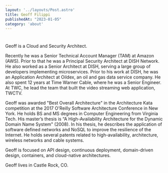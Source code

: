 ```yaml
---
layout: '../layouts/Post.astro'
title: Geoff Filippi
publishedAt: "2023-01-05"
category: 'about'
---
```


#

Geoff is a Cloud and Security Architect.

Recently he was a Senior Technical Account Manager (TAM) at Amazon (AWS). Prior to that he was a Principal Security Architect at DISH Network. He also worked as a Senior Architect at DISH, serving a large group of developers implementing microservices. Prior to his work at DISH, he was an Application Architect at Oildex, an oil and gas data service company. He also spent 12 years at Time Warner Cable, where he was a Senior Engineer. At TWC, he lead the team that built the video streaming web application, TWCTV.

Geoff was awarded "Best Overall Architecture" in the Architecture Kata competition at the 2017 O'Reilly Software Architecture Conference in New York. He holds BS and MS degrees in Computer Engineering from Virginia Tech. His master’s thesis is “A High-Availability Architecture for the Dynamic Domain Name System" (2008). In his thesis, he describes the application of software defined networks and NoSQL to improve the resilience of the Internet. He holds several patents related to high-availability, architecture, wireless networks and cable systems.

Geoff is focused on API design, continuous deployment, domain-driven design, containers, and cloud-native architectures.

Geoff lives in Castle Rock, CO.